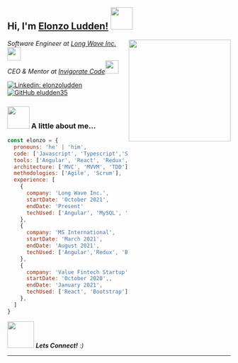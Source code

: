 <h2> Hi, I'm <a href="https://www.elonzoludden.com/">Elonzo Ludden!</a> <img src="https://media.giphy.com/media/XxmK7dzlBRAYbMsRe8/giphy.gif" width="50"></h2>
<img align='right' src="https://media.giphy.com/media/iIZO5d4IfSa0nkyLju/giphy.gif" width="230">
<p><em>Software Engineer at <a href="http://www.longwaveinc.com/">Long Wave Inc.</a><img src="https://media.giphy.com/media/WUlplcMpOCEmTGBtBW/giphy.gif" width="30"></br>CEO & Mentor at <a href="https://www.invigoratecode.com/">Invigorate Code</a><img src="https://media.giphy.com/media/6RkATMjhy069yNExMd/giphy.gif" width="30"> 
</em></p>

[![Linkedin: elonzoludden](https://img.shields.io/badge/-elonzoludden-blue?style=flat-square&logo=Linkedin&logoColor=white&link=https://www.linkedin.com/in/elonzoludden/)](https://www.linkedin.com/in/elonzoludden/)
[![GitHub eludden35](https://img.shields.io/github/followers/eludden35?label=follow&style=social)](https://github.com/eludden35)


### <img src="https://media.giphy.com/media/VgCDAzcKvsR6OM0uWg/giphy.gif" width="50"> A little about me...  

```javascript
const elonzo = {
  pronouns: 'he' | 'him',
  code: ['Javascript', 'Typescript','SQL', 'Python'],
  tools: ['Angular', 'React', 'Redux', 'Node', 'Bootstrap', 'Material Design', 'MySQL', 'GIT', 'TFS'],
  architecture: ['MVC', 'MVVM', 'TDD'],
  methodologies: ['Agile', 'Scrum'],
  experience: [
    {
      company: 'Long Wave Inc.',
      startDate: 'October 2021',
      endDate: 'Present'
      techUsed: ['Angular', 'MySQL', 'Express', 'Redux', 'Bootstrap', 'C#', 'TFS']
    },
    {
      company: 'MS International',
      startDate: 'March 2021',
      endDate: 'August 2021',
      techUsed: ['Angular','Redux', 'Bootstrap', 'Material Design']
    },
    {
      company: 'Value Fintech Startup',
      startDate: 'October 2020',,
      endDate: 'January 2021',
      techUsed: ['React', 'Bootstrap']
    },
  ]
}
```

<img src="https://media.giphy.com/media/LnQjpWaON8nhr21vNW/giphy.gif" width="60"> <em><b>Lets Connect!</b> :)</em>

---
